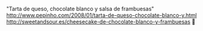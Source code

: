 "Tarta de queso, chocolate blanco y salsa de frambuesas"	http://www.pepinho.com/2008/01/tarta-de-queso-chocolate-blanco-y.html	http://sweetandsour.es/cheesecake-de-chocolate-blanco-y-frambuesas
਍